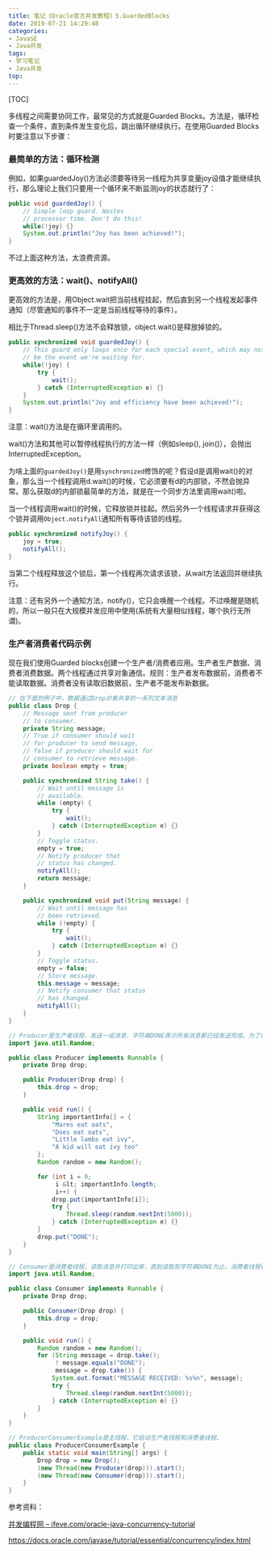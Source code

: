 ```yaml
---
title: 笔记《Oracle官方并发教程》5.GuardedBlocks
date: 2019-07-21 14:29:48
categories:
- JavaSE
- Java并发
tags:
- 学习笔记
- Java并发
top:
---
```




[TOC]

多线程之间需要协同工作，最常见的方式就是Guarded Blocks。方法是，循环检查一个条件，直到条件发生变化后，跳出循环继续执行。在使用Guarded Blocks时要注意以下步骤：

### 最简单的方法：循环检测

例如，如果guardedJoy()方法必须要等待另一线程为共享变量joy设值才能继续执行，那么理论上我们只要用一个循环来不断监测joy的状态就行了：

``` java
public void guardedJoy() {
    // Simple loop guard. Wastes
    // processor time. Don't do this!
    while(!joy) {}
    System.out.println("Joy has been achieved!");
}
```

不过上面这种方法，太浪费资源。

### 更高效的方法：wait()、notifyAll()

更高效的方法是，用Object.wait把当前线程挂起，然后直到另一个线程发起事件通知（尽管通知的事件不一定是当前线程等待的事件）。

相比于Thread.sleep()方法不会释放锁，object.wait()是释放掉锁的。

``` java
public synchronized void guardedJoy() {
    // This guard only loops once for each special event, which may not
    // be the event we're waiting for.
    while(!joy) {
        try {
            wait();
        } catch (InterruptedException e) {}
    }
    System.out.println("Joy and efficiency have been achieved!");
}
```

注意：wait()方法是在循环里调用的。

wait()方法和其他可以暂停线程执行的方法一样（例如sleep(), join()），会抛出InterruptedException。

为啥上面的`guardedJoy()`是用`synchronized`修饰的呢？假设d是调用wait()的对象，那么当一个线程调用d.wait()的时候，它必须要有d的内部锁，不然会抛异常。那么获取d的内部锁最简单的方法，就是在一个同步方法里调用wait()啦。

当一个线程调用wait()的时候，它释放锁并挂起。然后另外一个线程请求并获得这个锁并调用`Object.notifyAll`通知所有等待该锁的线程。

```java
public synchronized notifyJoy() {
    joy = true;
    notifyAll();
}
```

当第二个线程释放这个锁后，第一个线程再次请求该锁，从wait方法返回并继续执行。

注意：还有另外一个通知方法，notify()，它只会唤醒一个线程。不过唤醒是随机的，所以一般只在大规模并发应用中使用(系统有大量相似线程，哪个执行无所谓)。

### 生产者消费者代码示例

现在我们使用Guarded blocks创建一个生产者/消费者应用。生产者生产数据、消费者消费数据。两个线程通过共享对象通信。规则：生产者发布数据前，消费者不能读取数据。消费者没有读取旧数据前，生产者不能发布新数据。

``` java
// 在下面的例子中，数据通过Drop对象共享的一系列文本消息
public class Drop {
    // Message sent from producer
    // to consumer.
    private String message;
    // True if consumer should wait
    // for producer to send message,
    // false if producer should wait for
    // consumer to retrieve message.
    private boolean empty = true;

    public synchronized String take() {
        // Wait until message is
        // available.
        while (empty) {
            try {
                wait();
            } catch (InterruptedException e) {}
        }
        // Toggle status.
        empty = true;
        // Notify producer that
        // status has changed.
        notifyAll();
        return message;
    }

    public synchronized void put(String message) {
        // Wait until message has
        // been retrieved.
        while (!empty) {
            try {
                wait();
            } catch (InterruptedException e) {}
        }
        // Toggle status.
        empty = false;
        // Store message.
        this.message = message;
        // Notify consumer that status
        // has changed.
        notifyAll();
    }
}

// Producer是生产者线程，发送一组消息，字符串DONE表示所有消息都已经发送完成。为了模拟现实情况，生产者线程还会在消息发送时随机的暂停。
import java.util.Random;

public class Producer implements Runnable {
    private Drop drop;

    public Producer(Drop drop) {
        this.drop = drop;
    }

    public void run() {
        String importantInfo[] = {
            "Mares eat oats",
            "Does eat oats",
            "Little lambs eat ivy",
            "A kid will eat ivy too"
        };
        Random random = new Random();

        for (int i = 0;
             i &lt; importantInfo.length;
             i++) {
            drop.put(importantInfo[i]);
            try {
                Thread.sleep(random.nextInt(5000));
            } catch (InterruptedException e) {}
        }
        drop.put("DONE");
    }
}

// Consumer是消费者线程，读取消息并打印出来，直到读取到字符串DONE为止。消费者线程在消息读取时也会随机的暂停。
import java.util.Random;

public class Consumer implements Runnable {
    private Drop drop;

    public Consumer(Drop drop) {
        this.drop = drop;
    }

    public void run() {
        Random random = new Random();
        for (String message = drop.take();
             ! message.equals("DONE");
             message = drop.take()) {
            System.out.format("MESSAGE RECEIVED: %s%n", message);
            try {
                Thread.sleep(random.nextInt(5000));
            } catch (InterruptedException e) {}
        }
    }
}

// ProducerConsumerExample是主线程，它启动生产者线程和消费者线程。
public class ProducerConsumerExample {
    public static void main(String[] args) {
        Drop drop = new Drop();
        (new Thread(new Producer(drop))).start();
        (new Thread(new Consumer(drop))).start();
    }
}
```

参考资料：

[并发编程网 – ifeve.com/oracle-java-concurrency-tutorial](<http://ifeve.com/oracle-java-concurrency-tutorial/>)

<https://docs.oracle.com/javase/tutorial/essential/concurrency/index.html>

